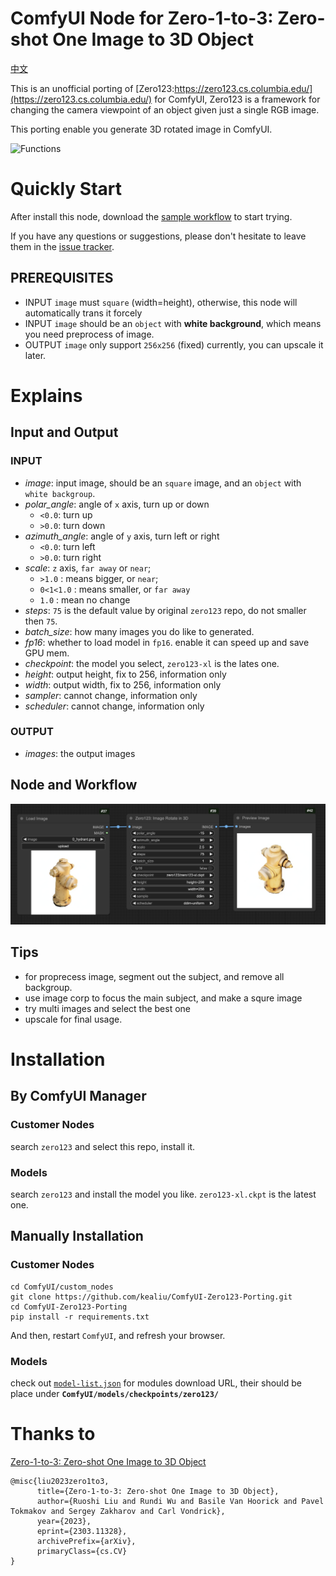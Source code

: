 # ComfyUI Node for Zero-1-to-3: Zero-shot One Image to 3D Object

[中文](README_CN.md)

This is an unofficial porting of [Zero123:https://zero123.cs.columbia.edu/](https://zero123.cs.columbia.edu/) for ComfyUI, Zero123 is a framework for changing the camera viewpoint of an object given just a single RGB image.

This porting enable you generate 3D rotated image in ComfyUI.

![Functions](https://github.com/cvlab-columbia/zero123/blob/main/teaser.png)

# Quickly Start

After install this node, download the [sample workflow](sample/simple_workflow.json) to start trying.

If you have any questions or suggestions, please don't hesitate to leave them in the [issue tracker](https://github.com/kealiu/ComfyUI-Zero123-Porting/issues).

## PREREQUISITES

- INPUT `image` must `square` (width=height), otherwise, this node will automatically trans it forcely
- INPUT `image` should be an `object` with **white background**, which means you need preprocess of image.
- OUTPUT `image` only support `256x256` (fixed) currently, you can upscale it later.

# Explains

## Input and Output

### INPUT

- *image*: input image, should be an `square` image, and an `object` with `white backgroup`.
- *polar_angle*: angle of `x` axis, turn up or down
    - `<0.0`: turn up
    - `>0.0`: turn down
- *azimuth_angle*: angle of `y` axis, turn left or right
    - `<0.0`: turn left
    - `>0.0`: turn right
- *scale*: `z` axis, `far away` or `near`;  
    - `>1.0` : means bigger, or `near`;
    - `0<1<1.0` : means smaller, or `far away`
    - `1.0` : mean no change
- *steps*: `75` is the default value by original `zero123` repo, do not smaller then `75`.
- *batch_size*: how many images you do like to generated. 
- *fp16*: whether to load model in `fp16`. enable it can speed up and save GPU mem.
- *checkpoint*: the model you select, `zero123-xl` is the lates one.
- *height*: output height, fix to 256, information only
- *width*: output width, fix to 256, information only
- *sampler*: cannot change, information only
- *scheduler*: cannot change, information only

### OUTPUT

- *images*: the output images

## Node and Workflow

![simple workflow](images/Zero123-Simple.png)

## Tips

- for proprecess image, segment out the subject, and remove all backgroup.
- use image corp to focus the main subject, and make a squre image
- try multi images and select the best one
- upscale for final usage.

# Installation

## By ComfyUI Manager

### Customer Nodes 

search `zero123` and select this repo, install it.

### Models

search `zero123` and install the model you like. `zero123-xl.ckpt` is the latest one.

## Manually Installation

### Customer Nodes 

```
cd ComfyUI/custom_nodes
git clone https://github.com/kealiu/ComfyUI-Zero123-Porting.git
cd ComfyUI-Zero123-Porting
pip install -r requirements.txt
```

And then, restart `ComfyUI`, and refresh your browser.

### Models

check out [`model-list.json`](model-list.json) for modules download URL, their should be place under **`ComfyUI/models/checkpoints/zero123/`**

# Thanks to

[Zero-1-to-3: Zero-shot One Image to 3D Object](https://github.com/cvlab-columbia/zero123)

```
@misc{liu2023zero1to3,
      title={Zero-1-to-3: Zero-shot One Image to 3D Object}, 
      author={Ruoshi Liu and Rundi Wu and Basile Van Hoorick and Pavel Tokmakov and Sergey Zakharov and Carl Vondrick},
      year={2023},
      eprint={2303.11328},
      archivePrefix={arXiv},
      primaryClass={cs.CV}
}
```
